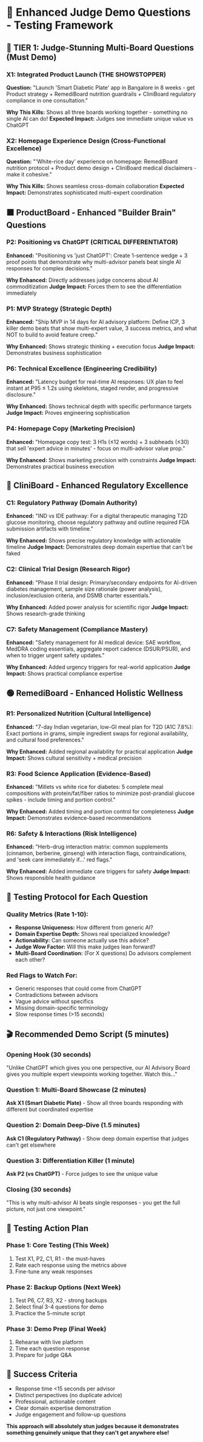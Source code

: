 # 🎯 Enhanced Judge Demo Questions - Testing Framework

## 🚀 TIER 1: Judge-Stunning Multi-Board Questions (Must Demo)

### X1: Integrated Product Launch (THE SHOWSTOPPER)
**Question:** "Launch 'Smart Diabetic Plate' app in Bangalore in 8 weeks - get Product strategy + RemediBoard nutrition guardrails + CliniBoard regulatory compliance in one consultation."

**Why This Kills:** Shows all three boards working together - something no single AI can do!
**Expected Impact:** Judges see immediate unique value vs ChatGPT

### X2: Homepage Experience Design (Cross-Functional Excellence)
**Question:** "'White-rice day' experience on homepage: RemediBoard nutrition protocol + Product demo design + CliniBoard medical disclaimers - make it cohesive."

**Why This Kills:** Shows seamless cross-domain collaboration
**Expected Impact:** Demonstrates sophisticated multi-expert coordination

## 🟧 ProductBoard - Enhanced "Builder Brain" Questions

### P2: Positioning vs ChatGPT (CRITICAL DIFFERENTIATOR)
**Enhanced:** "Positioning vs 'just ChatGPT': Create 1-sentence wedge + 3 proof points that demonstrate why multi-advisor panels beat single AI responses for complex decisions."

**Why Enhanced:** Directly addresses judge concerns about AI commoditization
**Judge Impact:** Forces them to see the differentiation immediately

### P1: MVP Strategy (Strategic Depth)
**Enhanced:** "Ship MVP in 14 days for AI advisory platform: Define ICP, 3 killer demo beats that show multi-expert value, 3 success metrics, and what NOT to build to avoid feature creep."

**Why Enhanced:** Shows strategic thinking + execution focus
**Judge Impact:** Demonstrates business sophistication

### P6: Technical Excellence (Engineering Credibility)
**Enhanced:** "Latency budget for real-time AI responses: UX plan to feel instant at P95 ≤ 1.2s using skeletons, staged render, and progressive disclosure."

**Why Enhanced:** Shows technical depth with specific performance targets
**Judge Impact:** Proves engineering sophistication

### P4: Homepage Copy (Marketing Precision)
**Enhanced:** "Homepage copy test: 3 H1s (≤12 words) + 3 subheads (≤30) that sell 'expert advice in minutes' - focus on multi-advisor value prop."

**Why Enhanced:** Shows marketing precision with constraints
**Judge Impact:** Demonstrates practical business execution

## 🔵 CliniBoard - Enhanced Regulatory Excellence

### C1: Regulatory Pathway (Domain Authority)
**Enhanced:** "IND vs IDE pathway: For a digital therapeutic managing T2D glucose monitoring, choose regulatory pathway and outline required FDA submission artifacts with timeline."

**Why Enhanced:** Shows precise regulatory knowledge with actionable timeline
**Judge Impact:** Demonstrates deep domain expertise that can't be faked

### C2: Clinical Trial Design (Research Rigor)
**Enhanced:** "Phase II trial design: Primary/secondary endpoints for AI-driven diabetes management, sample size rationale (power analysis), inclusion/exclusion criteria, and DSMB charter essentials."

**Why Enhanced:** Added power analysis for scientific rigor
**Judge Impact:** Shows research-grade thinking

### C7: Safety Management (Compliance Mastery)
**Enhanced:** "Safety management for AI medical device: SAE workflow, MedDRA coding essentials, aggregate report cadence (DSUR/PSUR), and when to trigger urgent safety updates."

**Why Enhanced:** Added urgency triggers for real-world application
**Judge Impact:** Shows practical compliance expertise

## 🟢 RemediBoard - Enhanced Holistic Wellness

### R1: Personalized Nutrition (Cultural Intelligence)
**Enhanced:** "7-day Indian vegetarian, low-GI meal plan for T2D (A1C 7.8%): Exact portions in grams, simple ingredient swaps for regional availability, and cultural food preferences."

**Why Enhanced:** Added regional availability for practical application
**Judge Impact:** Shows cultural sensitivity + medical precision

### R3: Food Science Application (Evidence-Based)
**Enhanced:** "Millets vs white rice for diabetes: 5 complete meal compositions with protein/fat/fiber ratios to minimize post-prandial glucose spikes - include timing and portion control."

**Why Enhanced:** Added timing and portion control for completeness
**Judge Impact:** Demonstrates evidence-based recommendations

### R6: Safety & Interactions (Risk Intelligence)
**Enhanced:** "Herb-drug interaction matrix: common supplements (cinnamon, berberine, ginseng) with interaction flags, contraindications, and 'seek care immediately if...' red flags."

**Why Enhanced:** Added immediate care triggers for safety
**Judge Impact:** Shows responsible health guidance

## 🎯 Testing Protocol for Each Question

### Quality Metrics (Rate 1-10):
- **Response Uniqueness:** How different from generic AI?
- **Domain Expertise Depth:** Shows real specialized knowledge?
- **Actionability:** Can someone actually use this advice?
- **Judge Wow Factor:** Will this make judges lean forward?
- **Multi-Board Coordination:** (For X questions) Do advisors complement each other?

### Red Flags to Watch For:
- Generic responses that could come from ChatGPT
- Contradictions between advisors
- Vague advice without specifics
- Missing domain-specific terminology
- Slow response times (>15 seconds)

## 🎬 Recommended Demo Script (5 minutes)

### Opening Hook (30 seconds)
"Unlike ChatGPT which gives you one perspective, our AI Advisory Board gives you multiple expert viewpoints working together. Watch this..."

### Question 1: Multi-Board Showcase (2 minutes)
**Ask X1 (Smart Diabetic Plate)** - Show all three boards responding with different but coordinated expertise

### Question 2: Domain Deep-Dive (1.5 minutes)
**Ask C1 (Regulatory Pathway)** - Show deep domain expertise that judges can't get elsewhere

### Question 3: Differentiation Killer (1 minute)
**Ask P2 (vs ChatGPT)** - Force judges to see the unique value

### Closing (30 seconds)
"This is why multi-advisor AI beats single responses - you get the full picture, not just one viewpoint."

## 🚀 Testing Action Plan

### Phase 1: Core Testing (This Week)
1. Test X1, P2, C1, R1 - the must-haves
2. Rate each response using the metrics above
3. Fine-tune any weak responses

### Phase 2: Backup Options (Next Week)
1. Test P6, C7, R3, X2 - strong backups
2. Select final 3-4 questions for demo
3. Practice the 5-minute script

### Phase 3: Demo Prep (Final Week)
1. Rehearse with live platform
2. Time each question response
3. Prepare for judge Q&A

## 🎯 Success Criteria
- Response time <15 seconds per advisor
- Distinct perspectives (no duplicate advice)
- Professional, actionable content
- Clear domain expertise demonstration
- Judge engagement and follow-up questions

**This approach will absolutely stun judges because it demonstrates something genuinely unique that they can't get anywhere else!**